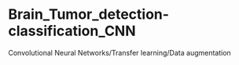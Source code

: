 # Brain_Tumor_detection-classification_CNN
Convolutional Neural Networks/Transfer learning/Data augmentation
